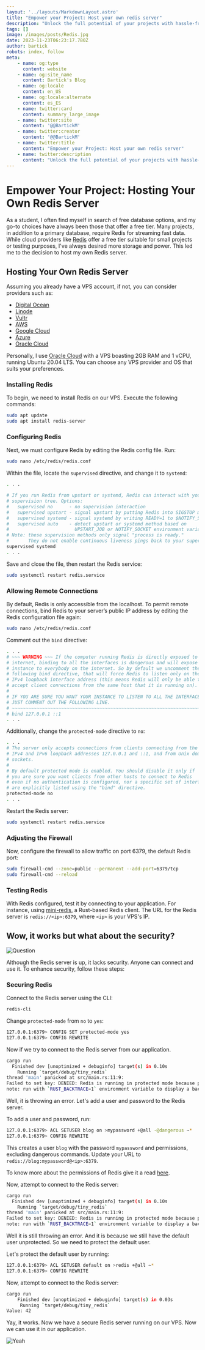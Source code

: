 ```yaml
---
layout: '../layouts/MarkdownLayout.astro'
title: "Empower your Project: Host your own redis server"
description: "Unlock the full potential of your projects with hassle-free Redis Server hosting! Say goodbye to performance bottlenecks and hello to seamless data management. Our user-friendly hosting solution makes it a breeze for you to enhance your project's speed and efficiency. Join the journey of simplified Redis hosting and take your projects to the next level!"
tags: []
image: /images/posts/Redis.jpg
date: 2023-11-23T06:23:17.780Z
author: bartick
robots: index, follow
meta:
    - name: og:type
      content: website
    - name: og:site_name
      content: Bartick's Blog
    - name: og:locale
      content: en_US
    - name: og:locale:alternate
      content: es_ES
    - name: twitter:card
      content: summary_large_image
    - name: twitter:site
      content: '@@BartickM'
    - name: twitter:creator
      content: '@@BartickM'
    - name: twitter:title
      content: "Empower your Project: Host your own redis server"
    - name: twitter:description
      content: "Unlock the full potential of your projects with hassle-free Redis Server hosting! Say goodbye to performance bottlenecks and hello to seamless data management. Our user-friendly hosting solution makes it a breeze for you to enhance your project's speed and efficiency. Join the journey of simplified Redis hosting and take your projects to the next level!"
---
```


# Empower Your Project: Hosting Your Own Redis Server

As a student, I often find myself in search of free database options, and my go-to choices have always been those that offer a free tier. Many projects, in addition to a primary database, require Redis for streaming fast data. While cloud providers like [Redis](https://redis.com/try-free/) offer a free tier suitable for small projects or testing purposes, I've always desired more storage and power. This led me to the decision to host my own Redis server.

## Hosting Your Own Redis Server

Assuming you already have a VPS account, if not, you can consider providers such as:

- [Digital Ocean](https://www.digitalocean.com/)
- [Linode](https://www.linode.com/)
- [Vultr](https://www.vultr.com/)
- [AWS](https://aws.amazon.com/)
- [Google Cloud](https://cloud.google.com/)
- [Azure](https://azure.microsoft.com/en-us/)
- [Oracle Cloud](https://www.oracle.com/cloud/)

Personally, I use [Oracle Cloud](https://www.oracle.com/cloud/) with a VPS boasting 2GB RAM and 1 vCPU, running Ubuntu 20.04 LTS. You can choose any VPS provider and OS that suits your preferences.

### Installing Redis

To begin, we need to install Redis on our VPS. Execute the following commands:

```bash
sudo apt update
sudo apt install redis-server
```

### Configuring Redis

Next, we must configure Redis by editing the Redis config file. Run:

```bash
sudo nano /etc/redis/redis.conf
```

Within the file, locate the `supervised` directive, and change it to `systemd`:

```bash
. . .

# If you run Redis from upstart or systemd, Redis can interact with your
# supervision tree. Options:
#   supervised no      - no supervision interaction
#   supervised upstart - signal upstart by putting Redis into SIGSTOP mode
#   supervised systemd - signal systemd by writing READY=1 to $NOTIFY_SOCKET
#   supervised auto    - detect upstart or systemd method based on
#                        UPSTART_JOB or NOTIFY_SOCKET environment variables
# Note: these supervision methods only signal "process is ready."
#       They do not enable continuous liveness pings back to your supervisor.
supervised systemd
. . .
```

Save and close the file, then restart the Redis service:

```bash
sudo systemctl restart redis.service
```

### Allowing Remote Connections

By default, Redis is only accessible from the localhost. To permit remote connections, bind Redis to your server’s public IP address by editing the Redis configuration file again:

```bash
sudo nano /etc/redis/redis.conf
```

Comment out the `bind` directive:

```bash
. . .
# ~~~ WARNING ~~~ If the computer running Redis is directly exposed to the
# internet, binding to all the interfaces is dangerous and will expose the
# instance to everybody on the internet. So by default we uncomment the
# following bind directive, that will force Redis to listen only on the
# IPv4 loopback interface address (this means Redis will only be able to
# accept client connections from the same host that it is running on).
#
# IF YOU ARE SURE YOU WANT YOUR INSTANCE TO LISTEN TO ALL THE INTERFACES
# JUST COMMENT OUT THE FOLLOWING LINE.
# ~~~~~~~~~~~~~~~~~~~~~~~~~~~~~~~~~~~~~~~~~~~~~~~~~~~~~~~~~~~~~~~~~~~~~~~~
# bind 127.0.0.1 ::1
. . .
```

Additionally, change the `protected-mode` directive to `no`:

```bash
. . .
# The server only accepts connections from clients connecting from the
# IPv4 and IPv6 loopback addresses 127.0.0.1 and ::1, and from Unix domain
# sockets.
#
# By default protected mode is enabled. You should disable it only if
# you are sure you want clients from other hosts to connect to Redis
# even if no authentication is configured, nor a specific set of interfaces
# are explicitly listed using the "bind" directive.
protected-mode no
. . .
```

Restart the Redis server:

```bash
sudo systemctl restart redis.service
```

### Adjusting the Firewall

Now, configure the firewall to allow traffic on port 6379, the default Redis port:

```bash
sudo firewall-cmd --zone=public --permanent --add-port=6379/tcp
sudo firewall-cmd --reload
```

### Testing Redis

With Redis configured, test it by connecting to your application. For instance, using [mini-redis](https://github.com/bartick/mini-redis), a Rust-based Redis client. The URL for the Redis server is `redis://<ip>:6379`, where `<ip>` is your VPS's IP.

## Wow, it works but what about the security?

![Question](https://media.tenor.com/3VgYHvcS18MAAAAC/minion-any-questions-question.gif)

Although the Redis server is up, it lacks security. Anyone can connect and use it. To enhance security, follow these steps:

### Securing Redis

Connect to the Redis server using the CLI:

```bash
redis-cli
```

Change `protected-mode` from `no` to `yes`:

```bash
127.0.0.1:6379> CONFIG SET protected-mode yes
127.0.0.1:6379> CONFIG REWRITE
```

Now if we try to connect to the Redis server from our application.

```bash
cargo run
  Finished dev [unoptimized + debuginfo] target(s) in 0.10s
    Running `target/debug/tiny_redis`
thread 'main' panicked at src/main.rs:11:9:
Failed to set key: DENIED: Redis is running in protected mode because protected mode is enabled and no password is set for the default user. In this mode connections are only accepted from the loopback interface. If you want to connect from external computers to Redis you may adopt one of the following solutions: 1) Just disable protected mode sending the command 'CONFIG SET protected-mode no' from the loopback interface by connecting to Redis from the same host the server is running, however MAKE SURE Redis is not publicly accessible from internet if you do so. Use CONFIG REWRITE to make this change permanent. 2) Alternatively you can just disable the protected mode by editing the Redis configuration file, and setting the protected mode option to 'no', and then restarting the server. 3) If you started the server manually just for testing, restart it with the '--protected-mode no' option. 4) Set up an authentication password for the default user. NOTE: You only need to do one of the above things in order for the server to start accepting connections from the outside.
note: run with `RUST_BACKTRACE=1` environment variable to display a backtrace
```

Well, it is throwing an error. Let's add a user and password to the Redis server.

To add a user and password, run:

```bash
127.0.0.1:6379> ACL SETUSER blog on >mypassword +@all -@dangerous ~*
127.0.0.1:6379> CONFIG REWRITE
```

This creates a user `blog` with the password `mypassword` and permissions, excluding dangerous commands. Update your URL to `redis://blog:mypassword@<ip>:6379`.

To know more about the permissions of Redis give it a read [here](https://docs.redis.com/latest/rc/security/access-control/data-access-control/configure-acls/#predefined-permissions).

Now, attempt to connect to the Redis server:

```bash
cargo run
  Finished dev [unoptimized + debuginfo] target(s) in 0.10s
    Running `target/debug/tiny_redis`
thread 'main' panicked at src/main.rs:11:9:
Failed to set key: DENIED: Redis is running in protected mode because protected mode is enabled and no password is set for the default user. In this mode connections are only accepted from the loopback interface. If you want to connect from external computers to Redis you may adopt one of the following solutions: 1) Just disable protected mode sending the command 'CONFIG SET protected-mode no' from the loopback interface by connecting to Redis from the same host the server is running, however MAKE SURE Redis is not publicly accessible from internet if you do so. Use CONFIG REWRITE to make this change permanent. 2) Alternatively you can just disable the protected mode by editing the Redis configuration file, and setting the protected mode option to 'no', and then restarting the server. 3) If you started the server manually just for testing, restart it with the '--protected-mode no' option. 4) Set up an authentication password for the default user. NOTE: You only need to do one of the above things in order for the server to start accepting connections from the outside.
note: run with `RUST_BACKTRACE=1` environment variable to display a backtrace
```

Well it is still throwing an error. And it is because we still have the default user unprotected. So we need to protect the default user.


Let's protect the default user by running:

```bash
127.0.0.1:6379> ACL SETUSER default on >redis +@all ~*
127.0.0.1:6379> CONFIG REWRITE
```

Now, attempt to connect to the Redis server:

```bash
cargo run
    Finished dev [unoptimized + debuginfo] target(s) in 0.03s
     Running `target/debug/tiny_redis`
Value: 42
```

Yay, it works. Now we have a secure Redis server running on our VPS. Now we can use it in our application. 

![Yeah](https://media.tenor.com/8zHzYq3eBVwAAAAd/baby-scream-yeah.gif)

